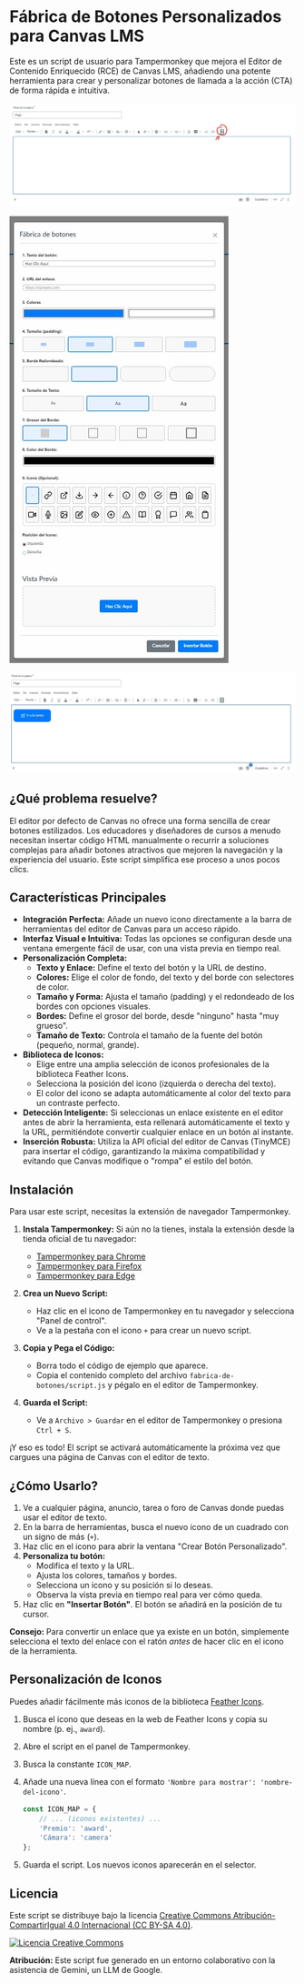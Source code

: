 # Fábrica de Botones Personalizados para Canvas LMS

Este es un script de usuario para Tampermonkey que mejora el Editor de Contenido Enriquecido (RCE) de Canvas LMS, añadiendo una potente herramienta para crear y personalizar botones de llamada a la acción (CTA) de forma rápida e intuitiva.

![Imagen del ícolo de la aplicación](https://github.com/PabloGGuizar/fabrica-de-botones/blob/main/src/Icono-Fabrica-de-Botones.jpg)

![Imagen del menú de la aplicación](https://github.com/PabloGGuizar/fabrica-de-botones/blob/main/src/Menu-Fabrica-de-Botones.jpg)

![Imagen de un botón de ejemplo creado con el script](https://github.com/PabloGGuizar/fabrica-de-botones/blob/main/src/Boton.jpg)

## ¿Qué problema resuelve?

El editor por defecto de Canvas no ofrece una forma sencilla de crear botones estilizados. Los educadores y diseñadores de cursos a menudo necesitan insertar código HTML manualmente o recurrir a soluciones complejas para añadir botones atractivos que mejoren la navegación y la experiencia del usuario. Este script simplifica ese proceso a unos pocos clics.

## Características Principales

* **Integración Perfecta:** Añade un nuevo icono directamente a la barra de herramientas del editor de Canvas para un acceso rápido.
* **Interfaz Visual e Intuitiva:** Todas las opciones se configuran desde una ventana emergente fácil de usar, con una vista previa en tiempo real.
* **Personalización Completa:**
    * **Texto y Enlace:** Define el texto del botón y la URL de destino.
    * **Colores:** Elige el color de fondo, del texto y del borde con selectores de color.
    * **Tamaño y Forma:** Ajusta el tamaño (padding) y el redondeado de los bordes con opciones visuales.
    * **Bordes:** Define el grosor del borde, desde "ninguno" hasta "muy grueso".
    * **Tamaño de Texto:** Controla el tamaño de la fuente del botón (pequeño, normal, grande).
* **Biblioteca de Iconos:**
    * Elige entre una amplia selección de iconos profesionales de la biblioteca Feather Icons.
    * Selecciona la posición del icono (izquierda o derecha del texto).
    * El color del icono se adapta automáticamente al color del texto para un contraste perfecto.
* **Detección Inteligente:** Si seleccionas un enlace existente en el editor antes de abrir la herramienta, esta rellenará automáticamente el texto y la URL, permitiéndote convertir cualquier enlace en un botón al instante.
* **Inserción Robusta:** Utiliza la API oficial del editor de Canvas (TinyMCE) para insertar el código, garantizando la máxima compatibilidad y evitando que Canvas modifique o "rompa" el estilo del botón.

## Instalación

Para usar este script, necesitas la extensión de navegador Tampermonkey.

1.  **Instala Tampermonkey:** Si aún no la tienes, instala la extensión desde la tienda oficial de tu navegador:
    * [Tampermonkey para Chrome](https://chrome.google.com/webstore/detail/tampermonkey/dhdgffkkebhmkfjojejmpbldmpobfkfo)
    * [Tampermonkey para Firefox](https://addons.mozilla.org/es/firefox/addon/tampermonkey/)
    * [Tampermonkey para Edge](https://microsoftedge.microsoft.com/addons/detail/tampermonkey/iikmkjmpaadaobahmlepeloendndfphd)

2.  **Crea un Nuevo Script:**
    * Haz clic en el icono de Tampermonkey en tu navegador y selecciona "Panel de control".
    * Ve a la pestaña con el icono `+` para crear un nuevo script.

3.  **Copia y Pega el Código:**
    * Borra todo el código de ejemplo que aparece.
    * Copia el contenido completo del archivo `fabrica-de-botones/script.js` y pégalo en el editor de Tampermonkey.

4.  **Guarda el Script:**
    * Ve a `Archivo > Guardar` en el editor de Tampermonkey o presiona `Ctrl + S`.

¡Y eso es todo! El script se activará automáticamente la próxima vez que cargues una página de Canvas con el editor de texto.

## ¿Cómo Usarlo?

1.  Ve a cualquier página, anuncio, tarea o foro de Canvas donde puedas usar el editor de texto.
2.  En la barra de herramientas, busca el nuevo icono de un cuadrado con un signo de más (`+`).
3.  Haz clic en el icono para abrir la ventana "Crear Botón Personalizado".
4.  **Personaliza tu botón:**
    * Modifica el texto y la URL.
    * Ajusta los colores, tamaños y bordes.
    * Selecciona un icono y su posición si lo deseas.
    * Observa la vista previa en tiempo real para ver cómo queda.
5.  Haz clic en **"Insertar Botón"**. El botón se añadirá en la posición de tu cursor.

**Consejo:** Para convertir un enlace que ya existe en un botón, simplemente selecciona el texto del enlace con el ratón *antes* de hacer clic en el icono de la herramienta.

## Personalización de Iconos

Puedes añadir fácilmente más iconos de la biblioteca [Feather Icons](https://feathericons.com/).

1.  Busca el icono que deseas en la web de Feather Icons y copia su nombre (p. ej., `award`).
2.  Abre el script en el panel de Tampermonkey.
3.  Busca la constante `ICON_MAP`.
4.  Añade una nueva línea con el formato `'Nombre para mostrar': 'nombre-del-icono'`.

    ```javascript
    const ICON_MAP = {
        // ... (iconos existentes) ...
        'Premio': 'award',
        'Cámara': 'camera'
    };
    ```
5.  Guarda el script. Los nuevos iconos aparecerán en el selector.

## Licencia

Este script se distribuye bajo la licencia [Creative Commons Atribución-CompartirIgual 4.0 Internacional (CC BY-SA 4.0)](https://creativecommons.org/licenses/by-sa/4.0/).

<a rel="license" href="http://creativecommons.org/licenses/by-sa/4.0/"><img alt="Licencia Creative Commons" style="border-width:0" src="https://i.creativecommons.org/l/by-sa/4.0/88x31.png" /></a>

**Atribución:** Este script fue generado en un entorno colaborativo con la asistencia de Gemini, un LLM de Google.
